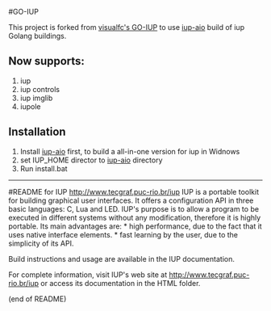 #GO-IUP

This project is forked from [visualfc's GO-IUP](https://github.com/visualfc/go-iup) to use [iup-aio][] build of iup Golang buildings.

## Now supports:
1. iup
2. iup controls
3. iup imglib
4. iupole

## Installation
1. Install [iup-aio][] first, to build a all-in-one version for iup in Widnows
2. set IUP_HOME director to [iup-aio][] directory
3. Run install.bat

[iup-aio]: http://github.com/Archs/iup-aio

----

#README for IUP
  http://www.tecgraf.puc-rio.br/iup
  IUP is a portable toolkit for building graphical user interfaces. It offers a configuration API in three basic languages: C, Lua and LED. IUP's purpose is to allow a program to be executed in different systems without any modification, therefore it is highly portable. Its main advantages are:
    * high performance, due to the fact that it uses native interface elements.
    * fast learning by the user, due to the simplicity of its API.

  Build instructions and usage are available in the IUP documentation.

  For complete information, visit IUP's web site at http://www.tecgraf.puc-rio.br/iup
  or access its documentation in the HTML folder.

(end of README)
